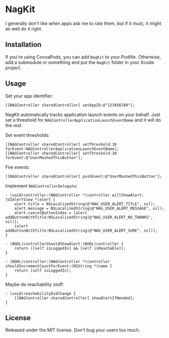 # NagKit

I generally don't like when apps ask me to rate them, but if it must, it might as well do it right.

## Installation

If you're using CocoaPods, you can add `NagKit` to your Podfile. Otherwise, add a submodule or something and put the `NagKit` folder in your Xcode project.

## Usage

Set your app identifier:

    [[NAGController sharedController] setAppID:@"123456789"];

NagKit automatically tracks application launch events on your behalf. Just set a threshold for `NAGControllerApplicationLaunchEventName` and it will do the rest.

Set event thresholds:

    [[NAGController sharedController] setThreshold:10 forEvent:NAGControllerApplicationLaunchEventName];
    [[NAGController sharedController] setThreshold:10 forEvent:@"UserMashedThisButton"];

Fire events:

    [[NAGController sharedController] pushEvent:@"UserMashedThisButton"];

Implement `NAGControllerDelegate`:

    - (void)controller:(NAGController *)controller willShowAlert:(UIAlertView *)alert {
        alert.title = NSLocalizedString(@"NAG_USER_ALERT_TITLE", nil);
        alert.message = NSLocalizedString(@"NAG_USER_ALERT_MESSAGE", nil);
        alert.cancelButtonIndex = [alert addButtonWithTitle:NSLocalizedString(@"NAG_USER_ALERT_NO_THANKS", nil)];
        [alert addButtonWithTitle:NSLocalizedString(@"NAG_USER_ALERT_SURE", nil)];
    }
    
    - (BOOL)controllerShouldShowAlert:(BOOL)controller {
        return ([self isLoggedIn] && [self isReachable]);
    }
    
    - (BOOL)controller:(NAGController *)controller shouldIncrementCountForEvent:(NSString *)name {
        return [self isLoggedIn];
    }

Maybe do reachability stuff:

    - (void)reachabilityDidChange {
        [[NAGController sharedController] showAlertIfNeeded];
    }

## License

Released under the MIT license. Don't bug your users too much.
